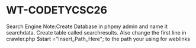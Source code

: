 # WT-CODETYCSC26
Search Engine
Note:Create Database in phpmy admin and name it searchdata. Create table called searchresults.
Also change the first line in crawler.php $start ="Insert_Path_Here";
to the path your using for weblinks
